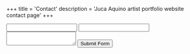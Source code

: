 +++
title = 'Contact'
description = 'Juca Aquino artist portfolio website contact page'
+++

<form action="https://api.web3forms.com/submit" method="POST">
    <!-- Replace with your Access Key -->
    <input type="hidden" name="access_key" value="0f908048-c279-41bb-b6f2-84d0be59c98e">
    <!-- Form Inputs. Each input must have a name="" attribute -->
    <input type="text" name="name" required>
    <input type="email" name="email" required>
    <textarea name="message" required></textarea>
    <!-- Honeypot Spam Protection -->
    <input type="checkbox" name="botcheck" class="hidden" style="display: none;">
    <!-- Custom Confirmation / Success Page -->
    <!-- <input type="hidden" name="redirect" value="https://mywebsite.com/thanks.html"> -->
    <button type="submit">Submit Form</button>
</form>

